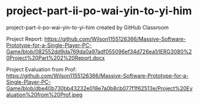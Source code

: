 # project-part-ii-po-wai-yin-to-yi-him
project-part-ii-po-wai-yin-to-yi-him created by GitHub Classroom

Project Report:
https://github.com/Wilson1155126366/Massive-Software-Prototype-for-a-Single-Player-PC-Game/blob/082552dd9da769da0a97adf055096ef34d726ea1/IERG3080%20Project%20Part%202%20Report.docx

Project Evaluation from Prof:
https://github.com/Wilson1155126366/Massive-Software-Prototype-for-a-Single-Player-PC-Game/blob/dbe40b730bb43232e018e7a0b8cb077f1f62513e/Project%20Evaluation%20from%20Prof.jpeg
